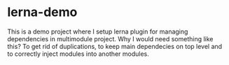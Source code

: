 # lerna-demo

This is a demo project where I setup lerna plugin for managing dependencies in multimodule project. Why I would need something like this? 
To get rid of duplications, to keep main dependecies on top level and to correctly inject modules into another modules.
